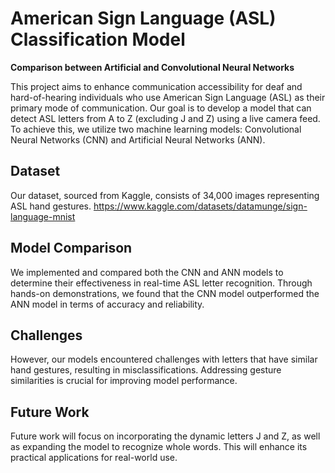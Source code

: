 # American Sign Language (ASL) Classification Model
**Comparison between Artificial and Convolutional Neural Networks**

This project aims to enhance communication accessibility for deaf and hard-of-hearing individuals who use American Sign Language (ASL) as their primary mode of communication. Our goal is to develop a model that can detect ASL letters from A to Z (excluding J and Z) using a live camera feed. To achieve this, we utilize two machine learning models: Convolutional Neural Networks (CNN) and Artificial Neural Networks (ANN).

## Dataset
Our dataset, sourced from Kaggle, consists of 34,000 images representing ASL hand gestures.
https://www.kaggle.com/datasets/datamunge/sign-language-mnist

## Model Comparison
We implemented and compared both the CNN and ANN models to determine their effectiveness in real-time ASL letter recognition. Through hands-on demonstrations, we found that the CNN model outperformed the ANN model in terms of accuracy and reliability.

## Challenges
However, our models encountered challenges with letters that have similar hand gestures, resulting in misclassifications. Addressing gesture similarities is crucial for improving model performance.

## Future Work
Future work will focus on incorporating the dynamic letters J and Z, as well as expanding the model to recognize whole words. This will enhance its practical applications for real-world use.
